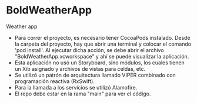 # BoldWeatherApp
Weather app
- Para correr el proyecto, es necesario tener CocoaPods instalado. Desde la carpeta del proyecto, hay que abrir una terminal y colocar el comando 'pod install'. Al ejecutar dicha acción, se debe abrir el archivo "BoldWeatherApp.xcworkspace" y ahí se puede visualizar la aplicación.
- Esta aplicación no usó un Storyboard, sino módulos, los cuales tienen un Xib asignado y archivos de vistas para celdas, etc.
- Se utilizó un patrón de arquitectura llamado VIPER combinado con programación reactiva (RxSwift).
- Para la llamada a los servicios se utilizó Alamofire.
- El repo debe estar en la rama "main" para ver el código.
